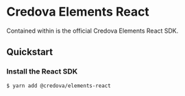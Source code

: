 # Credova Elements React

Contained within is the official Credova Elements React SDK.

## Quickstart

### Install the React SDK

```bash
$ yarn add @credova/elements-react
```
